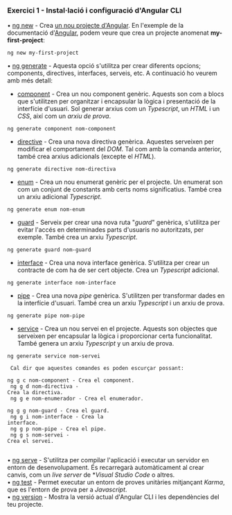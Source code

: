 ### Exercici 1 - Instal·lació i configuració d'Angular CLI

• <ins>ng new</ins> - Crea <ins>un nou projecte d'Angular</ins>. En l'exemple de la documentació d'[Angular](https://angular.io/cli ), podem veure que crea un projecte anomenat **my-first-project**:  <br>

```angular
ng new my-first-project
```

• <ins>ng generate</ins> - Aquesta opció s'utilitza per crear diferents opcions; components, directives, interfaces, serveis, etc. A continuació ho veurem amb més detall:<br>
- <ins>component</ins> - Crea un nou component genèric. Aquests son com a blocs que s'utilitzen per organitzar i encapsular la lògica i presentació de la interfície d'usuari. Sol generar arxius com un *Typescript*, un *HTML* i un *CSS*, així com un *arxiu de prova*.

```angular
ng generate component nom-component
```
- <ins>directive</ins> - Crea una nova directiva genèrica. Aquestes serveixen per modificar el comportament del *DOM*. Tal com amb la comanda anterior, també crea arxius adicionals (excepte el *HTML*).

```angular
ng generate directive nom-directiva
```
- <ins>enum</ins> - Crea un nou enumerat genèric per el projecte. Un enumerat son com un conjunt de constants amb certs noms significatius. També crea un arxiu adicional *Typescript*.
```angular
ng generate enum nom-enum
```
- <ins>guard</ins> - Serveix per crear una nova ruta "*guard*" genèrica, s'utilitza per evitar l'accés en determinades parts d'usuaris no autoritzats, per exemple. També crea un arxiu *Typescript*. 
```angular
ng generate guard nom-guard
```
- <ins>interface</ins> - Crea una nova interface genèrica. S'utilitza per crear un contracte de com ha de ser cert objecte. Crea un *Typescript* adicional.
```angular
ng generate interface nom-interface
```
- <ins>pipe</ins> - Crea una nova *pipe* genèrica. S'utilitzen per transformar dades en la interfície d'usuari. També crea un arxiu *Typescript* i un arxiu de prova. <br>
```angular
ng generate pipe nom-pipe
```
- <ins>service</ins> - Crea un nou servei en el projecte. Aquests son objectes que serveixen per encapsular la lògica i proporcionar certa funcionalitat. També genera un arxiu *Typescript* y un arxiu de prova.
```angular
ng generate service nom-servei
```

<code> Cal dir que aquestes comandes es poden escurçar possant:<br>
ng g c nom-component - Crea el component.<br>
ng g d nom-directiva - Crea la directiva.<br>
ng g e nom-enumerador - Crea el enumerador.<br>
ng g g nom-guard - Crea el guard.<br>
ng g i nom-interface - Crea la interface.<br>
ng g p nom-pipe - Crea el pipe.<br>
ng g s nom-servei - Crea el servei.<br>
</code>

• <ins>ng serve</ins> - S'utilitza per compilar l'aplicació i executar un servidor en entorn de desenvolupament. És recarregarà automàticament al crear canvis, com un *live server* de **Visual Studio Code* o altres. <br>
• <ins>ng test</ins> - Permet executar un entorn de proves unitàries mitjançant *Karma*, que es l'entorn de prova per a *Javascript*.<br>
• <ins>ng version</ins> - Mostra la versió actual d'Angular CLI i les dependències del teu projecte.<br>

